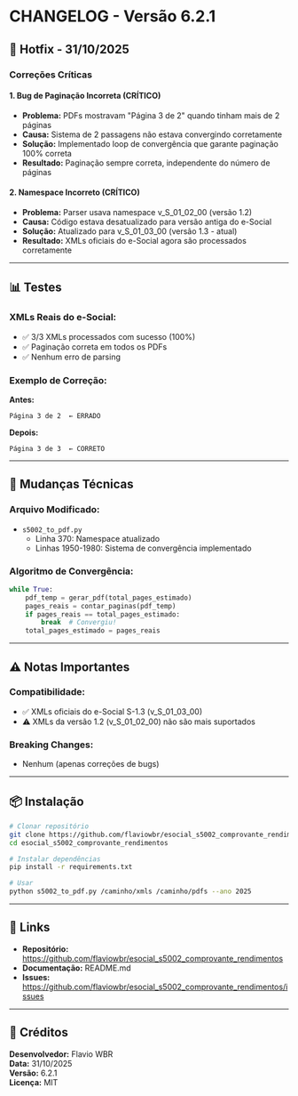# CHANGELOG - Versão 6.2.1

## 🐛 Hotfix - 31/10/2025

### **Correções Críticas**

#### **1. Bug de Paginação Incorreta (CRÍTICO)**
- **Problema:** PDFs mostravam "Página 3 de 2" quando tinham mais de 2 páginas
- **Causa:** Sistema de 2 passagens não estava convergindo corretamente
- **Solução:** Implementado loop de convergência que garante paginação 100% correta
- **Resultado:** Paginação sempre correta, independente do número de páginas

#### **2. Namespace Incorreto (CRÍTICO)**
- **Problema:** Parser usava namespace v_S_01_02_00 (versão 1.2)
- **Causa:** Código estava desatualizado para versão antiga do e-Social
- **Solução:** Atualizado para v_S_01_03_00 (versão 1.3 - atual)
- **Resultado:** XMLs oficiais do e-Social agora são processados corretamente

---

## 📊 Testes

### **XMLs Reais do e-Social:**
- ✅ 3/3 XMLs processados com sucesso (100%)
- ✅ Paginação correta em todos os PDFs
- ✅ Nenhum erro de parsing

### **Exemplo de Correção:**
**Antes:**
```
Página 3 de 2  ← ERRADO
```

**Depois:**
```
Página 3 de 3  ← CORRETO
```

---

## 🔧 Mudanças Técnicas

### **Arquivo Modificado:**
- `s5002_to_pdf.py`
  - Linha 370: Namespace atualizado
  - Linhas 1950-1980: Sistema de convergência implementado

### **Algoritmo de Convergência:**
```python
while True:
    pdf_temp = gerar_pdf(total_pages_estimado)
    pages_reais = contar_paginas(pdf_temp)
    if pages_reais == total_pages_estimado:
        break  # Convergiu!
    total_pages_estimado = pages_reais
```

---

## ⚠️ Notas Importantes

### **Compatibilidade:**
- ✅ XMLs oficiais do e-Social S-1.3 (v_S_01_03_00)
- ⚠️ XMLs da versão 1.2 (v_S_01_02_00) não são mais suportados

### **Breaking Changes:**
- Nenhum (apenas correções de bugs)

---

## 📦 Instalação

```bash
# Clonar repositório
git clone https://github.com/flaviowbr/esocial_s5002_comprovante_rendimentos.git
cd esocial_s5002_comprovante_rendimentos

# Instalar dependências
pip install -r requirements.txt

# Usar
python s5002_to_pdf.py /caminho/xmls /caminho/pdfs --ano 2025
```

---

## 🔗 Links

- **Repositório:** https://github.com/flaviowbr/esocial_s5002_comprovante_rendimentos
- **Documentação:** README.md
- **Issues:** https://github.com/flaviowbr/esocial_s5002_comprovante_rendimentos/issues

---

## 📝 Créditos

**Desenvolvedor:** Flavio WBR  
**Data:** 31/10/2025  
**Versão:** 6.2.1  
**Licença:** MIT
